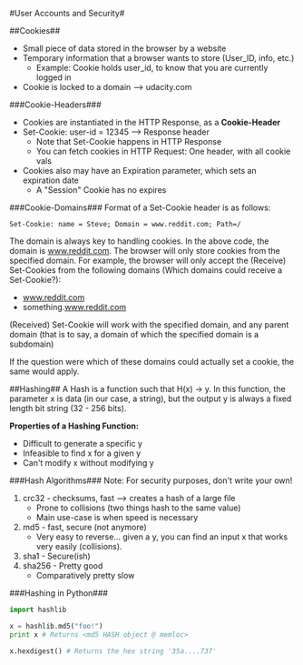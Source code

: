 #User Accounts and Security#

##Cookies##
+ Small piece of data stored in the browser by a website
+ Temporary information that a browser wants to store (User_ID, info, etc.)
    * Example: Cookie holds user_id, to know that you are currently logged in
+ Cookie is locked to a domain --> udacity.com 

###Cookie-Headers###
+ Cookies are instantiated in the HTTP Response, as a **Cookie-Header**
+ Set-Cookie: user-id = 12345 --> Response header
    * Note that Set-Cookie happens in HTTP Response
    * You can fetch cookies in HTTP Request: One header, with all cookie vals
+ Cookies also may have an Expiration parameter, which sets an expiration date
    * A "Session" Cookie has no expires

###Cookie-Domains###
Format of a Set-Cookie header is as follows:
```
Set-Cookie: name = Steve; Domain = www.reddit.com; Path=/
```

The domain is always key to handling cookies. In the above code, the domain is www.reddit.com. The browser will only store cookies from the specified domain. For example, the browser will only accept the (Receive) Set-Cookies from the following domains (Which domains could receive a Set-Cookie?):

+ www.reddit.com
+ something.www.reddit.com

(Received) Set-Cookie will work with the specified domain, and any parent domain (that is to say, a domain of which the specified domain is a subdomain)

If the question were which of these domains could actually set a cookie, the same would apply.

##Hashing##
A Hash is a function such that H(x) -> y. In this function, the parameter x is data (in our case, a string), but the output y is always a fixed length bit string (32 - 256 bits).

**Properties of a Hashing Function:**

+ Difficult to generate a specific y
+ Infeasible to find x for a given y
+ Can't modify x without modifying y

###Hash Algorithms###
Note: For security purposes, don't write your own!

1. crc32 - checksums, fast --> creates a hash of a large file
    + Prone to collisions (two things hash to the same value)
    + Main use-case is when speed is necessary
2. md5 - fast, secure (not anymore)
    + Very easy to reverse... given a y, you can find an input x that works very easily (collisions).
3. sha1 - Secure(ish)
4. sha256 - Pretty good 
    + Comparatively pretty slow

###Hashing in Python###
```python
import hashlib

x = hashlib.md5("foo!")
print x # Returns <md5 HASH object @ memloc>

x.hexdigest() # Returns the hex string '35a....737'
```
